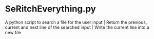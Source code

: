 # SeRitchEverything.py
A python script to search a file for the user input | Return the previous, current and next line of the searched input | Write the current line into a new file

